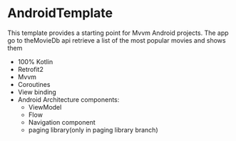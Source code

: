 # AndroidTemplate

This template provides a starting point for Mvvm Android projects.
The app go to theMovieDb api retrieve a list of the most popular movies and shows them

- 100% Kotlin
- Retrofit2
- Mvvm
- Coroutines
- View binding
- Android Architecture components: 
   - ViewModel
   - Flow
   - Navigation component
   - paging library(only in paging library branch)



